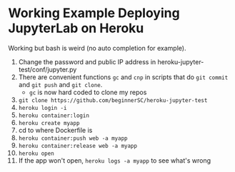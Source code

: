 # Working Example Deploying JupyterLab on Heroku

Working but bash is weird (no auto completion for example).

1. Change the password and public IP address in heroku-jupyter-test/conf/jupyter.py 
2. There are convenient functions ```gc``` and ```cnp``` in scripts that do ```git commit``` and ```git push``` and ```git clone```. 
    * ```gc``` is now hard coded to clone my repos
4. ```git clone https://github.com/beginnerSC/heroku-jupyter-test```
5. ```heroku login -i```
6. ```heroku container:login```
7. ```heroku create myapp```
8. cd to where Dockerfile is 
9. ```heroku container:push web -a myapp```
10. ```heroku container:release web -a myapp```
11. ```heroku open```
12. If the app won't open, ```heroku logs -a myapp``` to see what's wrong
